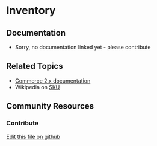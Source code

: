 # Inventory

## Documentation

* Sorry, no documentation linked yet - please contribute

## Related Topics

* [Commerce 2.x documentation](https://learn.liferay.com/commerce/2.x/en/index.html)
* Wikipedia on [SKU](https://en.wikipedia.org/wiki/Stock_keeping_unit) 

## Community Resources

### Contribute

[Edit this file on github](https://github.com/olafk/controlpanel-documentation-docs/blob/master/md/74en/com_liferay_commerce_inventory_web_internal_portlet_CommerceInventoryPortlet.md)
